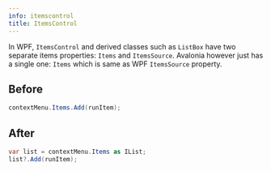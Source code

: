 ```yaml
---
info: itemscontrol
title: ItemsControl
---
```


In WPF, `ItemsControl` and derived classes such as `ListBox` have two separate items properties: `Items` and `ItemsSource`. Avalonia however just has a single one: `Items` which is same as WPF `ItemsSource` property.

## Before
```csharp
contextMenu.Items.Add(runItem);
```

## After
```csharp
var list = contextMenu.Items as IList;
list?.Add(runItem);
```